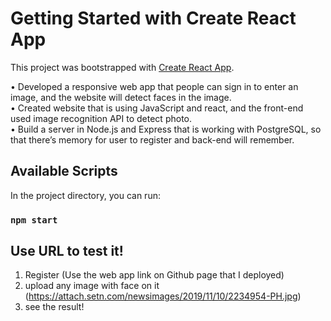 # Getting Started with Create React App

This project was bootstrapped with [Create React App](https://github.com/facebook/create-react-app).

• Developed a responsive web app that people can sign in to enter an image, and the website will detect faces in the image. </br>
• Created website that is using JavaScript and react, and the front-end used image recognition API to detect photo.</br>
• Build a server in Node.js and Express that is working with PostgreSQL, so that there’s memory for user to register
and back-end will remember.


## Available Scripts

In the project directory, you can run:

### `npm start`

## Use URL to test it!
1. Register (Use the web app link on Github page that I deployed)
2. upload any image with face on it (https://attach.setn.com/newsimages/2019/11/10/2234954-PH.jpg)
3. see the result!
